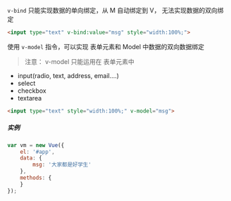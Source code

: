 `v-bind` 只能实现数据的单向绑定，从 M 自动绑定到 V， 无法实现数据的双向绑定

```html
<input type="text" v-bind:value="msg" style="width:100%;">
```

使用  `v-model` 指令，可以实现 表单元素和 Model 中数据的双向数据绑定

> 注意： v-model 只能运用在 表单元素中

- input(radio, text, address, email....)
- select
- checkbox
- textarea

```html
<input type="text" style="width:100%;" v-model="msg">
```

##### 实例

```javascript
var vm = new Vue({
    el: '#app',
    data: {
        msg: '大家都是好学生'
    },
    methods: {
    }
});
```

